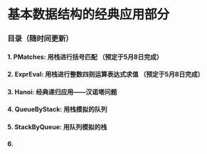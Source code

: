 # 基本数据结构的经典应用部分

### 目录（随时间更新）
#### 1. PMatches: 用栈进行括号匹配 （预定于5月8日完成）
#### 2. ExprEval: 用栈进行整数四则运算表达式求值 （预定于5月8日完成）
#### 3. Hanoi: 经典递归应用——汉诺塔问题 
#### 4. QueueByStack: 用栈模拟的队列 
#### 5. StackByQueue: 用队列模拟的栈 
#### 6. 
